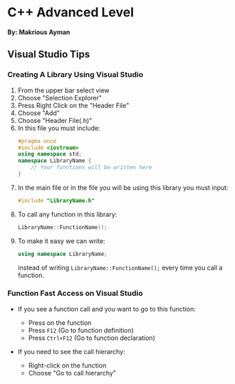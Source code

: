 # C++ Advanced Level
**By: Makrious Ayman**

## Visual Studio Tips

### Creating A Library Using Visual Studio

1. From the upper bar select view
2. Choose "Selection Explorer"
3. Press Right Click on the "Header File"
4. Choose "Add"
5. Choose "Header File(.h)"
6. In this file you must include:
    ```cpp
    #pragma once
    #include <iostream>
    using namespace std;
    namespace LibraryName {
        // Your functions will be written here
    }
    ```
7. In the main file or in the file you will be using this library you must input:
    ```cpp
    #include "LibraryName.h"
    ```
8. To call any function in this library:
    ```cpp
    LibraryName::FunctionName();
    ```
9. To make it easy we can write:
    ```cpp
    using namespace LibraryName;
    ```
    instead of writing `LibraryName::FunctionName();` every time you call a function.

### Function Fast Access on Visual Studio

- If you see a function call and you want to go to this function:
    - Press on the function
    - Press `F12` (Go to function definition)
    - Press `Ctrl+F12` (Go to function declaration)

- If you need to see the call hierarchy:
    - Right-click on the function
    - Choose "Go to call hierarchy"
